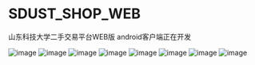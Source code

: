 # SDUST_SHOP_WEB
山东科技大学二手交易平台WEB版
android客户端正在开发

![image]()
![image]()
![image]()
![image]()
![image]()
![image]()
![image]()
![image]()


